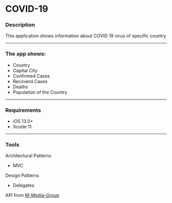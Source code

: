 # COVID-19

### Description
This application shows information about COVID 19 virus of specific country

---

### The app shows:
- Country
- Capital City
- Confirmed Cases
- Recoverd Cases
- Deaths
- Population of the Country

<a href="https://imgflip.com/gif/5f7iqj"></a>

---
### Requirements
- iOS 13.0+
- Xcode 11
---
### Tools
Architectural Patterns
- MVC

Design Patterns
- Delegates

API from [M-Media-Group](https://github.com/M-Media-Group/Covid-19-API)




